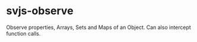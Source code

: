 # svjs-observe

Observe properties, Arrays, Sets and Maps of an Object. Can also intercept function calls.


